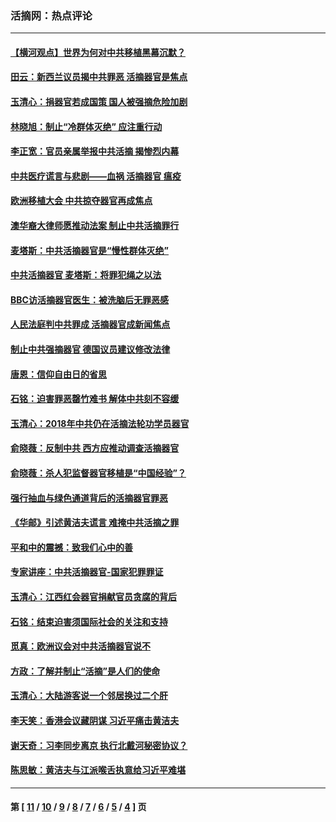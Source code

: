 ### 活摘网：热点评论
---
#### [【横河观点】世界为何对中共移植黑幕沉默？](../../pages/nf5879/n13244249.md?03150430) 
#### [田云：新西兰议员揭中共罪恶 活摘器官是焦点](../../pages/nf5879/n13070629.md?03150430) 
#### [玉清心：捐器官若成国策 国人被强摘危险加剧](../../pages/nf5879/n12802713.md?03150430) 
#### [林晓旭：制止“冷群体灭绝” 应注重行动](../../pages/nf5879/n12779736.md?03150430) 
#### [李正宽：官员亲属举报中共活摘 揭惨烈内幕](../../pages/nf5879/n12684490.md?03150430) 
#### [中共医疗谎言与悲剧——血祸 活摘器官 瘟疫](../../pages/nf5879/n12372103.md?03150430) 
#### [欧洲移植大会 中共掠夺器官再成焦点](../../pages/nf5879/n11538883.md?03150430) 
#### [澳华裔大律师愿推动法案 制止中共活摘罪行](../../pages/nf5879/n11377039.md?03150430) 
#### [麦塔斯：中共活摘器官是“慢性群体灭绝”](../../pages/nf5879/n11350529.md?03150430) 
#### [中共活摘器官 麦塔斯：将罪犯绳之以法](../../pages/nf5879/n11347973.md?03150430) 
#### [BBC访活摘器官医生：被洗脑后无罪恶感](../../pages/nf5879/n11335935.md?03150430) 
#### [人民法庭判中共罪成 活摘器官成新闻焦点](../../pages/nf5879/n11331578.md?03150430) 
#### [制止中共强摘器官 德国议员建议修改法律](../../pages/nf5879/n11249451.md?03150430) 
#### [唐恩：信仰自由日的省思](../../pages/nf5879/n11003525.md?03150430) 
#### [石铭：迫害罪恶罄竹难书  解体中共刻不容缓](../../pages/nf5879/n10942855.md?03150430) 
#### [玉清心：2018年中共仍在活摘法轮功学员器官](../../pages/nf5879/n10914646.md?03150430) 
#### [俞晓薇：反制中共 西方应推动调查活摘器官](../../pages/nf5879/n10794671.md?03150430) 
#### [俞晓薇：杀人犯监督器官移植是“中国经验”？](../../pages/nf5879/n10466427.md?03150430) 
#### [强行抽血与绿色通道背后的活摘器官罪恶](../../pages/nf5879/n10004708.md?03150430) 
#### [《华邮》引述黄洁夫谎言 难掩中共活摘之罪](../../pages/nf5879/n9642309.md?03150430) 
#### [平和中的震撼：致我们心中的善](../../pages/nf5879/n9021123.md?03150430) 
#### [专家讲座：中共活摘器官-国家犯罪罪证](../../pages/nf5879/n8828153.md?03150430) 
#### [玉清心：江西红会器官捐献官员贪腐的背后](../../pages/nf5879/n8522122.md?03150430) 
#### [石铭：结束迫害须国际社会的关注和支持](../../pages/nf5879/n8443497.md?03150430) 
#### [觅真：欧洲议会对中共活摘器官说不](../../pages/nf5879/n8337486.md?03150430) 
#### [方政：了解并制止“活摘”是人们的使命](../../pages/nf5879/n8329214.md?03150430) 
#### [玉清心：大陆游客说一个邻居换过二个肝](../../pages/nf5879/n8291404.md?03150430) 
#### [李天笑：香港会议藏阴谋 习近平痛击黄洁夫](../../pages/nf5879/n8241459.md?03150430) 
#### [谢天奇：习李同步离京 执行北戴河秘密协议？](../../pages/nf5879/n8230418.md?03150430) 
#### [陈思敏：黄洁夫与江派喉舌执意给习近平难堪](../../pages/nf5879/n8222166.md?03150430) 

---
#### 第 [ [11](./11.md?03150430) / [10](./10.md?03150430) / [9](./9.md?03150430) / [8](./8.md?03150430) / [7](./7.md?03150430) / [6](./6.md?03150430) / [5](./5.md?03150430) / [4](./4.md?03150430) ] 页
